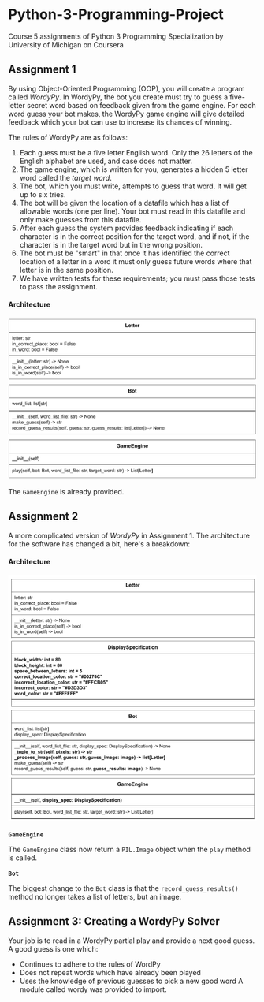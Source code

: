 # Python-3-Programming-Project
Course 5 assignments of Python 3 Programming Specialization by University of Michigan on Coursera
## Assignment 1

By using Object-Oriented Programming (OOP), you will create a program called _WordyPy_. In WordyPy, the bot you create must try to guess a five-letter secret word based on feedback given from the game engine. For each word guess your bot makes, the WordyPy game engine will give detailed feedback which your bot can use to increase its chances of winning.

The rules of WordyPy are as follows:

1. Each guess must be a five letter English word. Only the 26 letters of the English alphabet are used, and case does not matter.
2. The game engine, which is written for you, generates a hidden 5 letter word called the _target word_.
3. The bot, which you must write, attempts to guess that word. It will get up to six tries.
4. The bot will be given the location of a datafile which has a list of allowable words (one per line). Your bot must read in this datafile and only make guesses from this datafile.
5. After each guess the system provides feedback indicating if each character is in the correct position for the target word, and if not, if the character is in the target word but in the wrong position.
6. The bot must be "smart" in that once it has identified the correct location of a letter in a word it must only guess future words where that letter is in the same position.
7. We have written tests for these requirements; you must pass those tests to pass the assignment.

#### Architecture
![alt text](https://github.com/wbdes30/Python-3-Programming/blob/main/A1/architecture.png?raw=true)

The `GameEngine` is already provided.

## Assignment 2

A more complicated version of _WordyPy_ in Assignment 1. The architecture for the software has changed a bit, here's a breakdown:

#### Architecture
![alt text](https://github.com/wbdes30/Python-3-Programming/blob/main/A2/py3_assignment2.drawio.png?raw=true)

**`GameEngine`**

The `GameEngine` class now return a `PIL.Image` object when the `play` method is called. 

**`Bot`**

The biggest change to the `Bot` class is that the `record_guess_results()` method no longer takes a list of letters, but an image. 

## Assignment 3: Creating a WordyPy Solver
Your job is to read in a WordyPy partial play and provide a next good guess. A good guess is one which:

- Continues to adhere to the rules of WordPy
- Does not repeat words which have already been played
- Uses the knowledge of previous guesses to pick a new good word
A module called wordy was provided to import.
